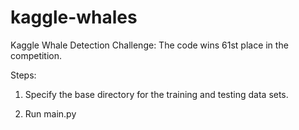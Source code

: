 kaggle-whales
=============

Kaggle Whale Detection Challenge: The code wins 61st place in the competition. 

Steps:
1. Specify the base directory for the training and testing data sets. 

2. Run main.py

